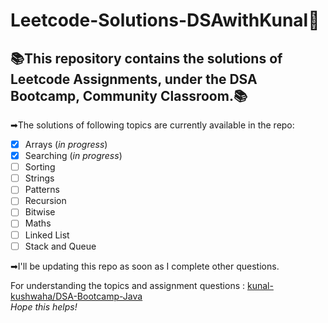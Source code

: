 # Leetcode-Solutions-DSAwithKunal📝
## 📚This repository contains the solutions of Leetcode Assignments, under the DSA Bootcamp, Community Classroom.📚 
➡The solutions of following topics are currently available in the repo: <br>
- [x] Arrays (*in progress*)
- [x] Searching (*in progress*)
- [ ] Sorting
- [ ] Strings
- [ ] Patterns
- [ ] Recursion
- [ ] Bitwise
- [ ] Maths
- [ ] Linked List
- [ ] Stack and Queue

➡I'll be updating this repo as soon as I complete other questions.

For understanding the topics and assignment questions : [kunal-kushwaha/DSA-Bootcamp-Java](https://github.com/kunal-kushwaha/DSA-Bootcamp-Java) <br>
*Hope this helps!*